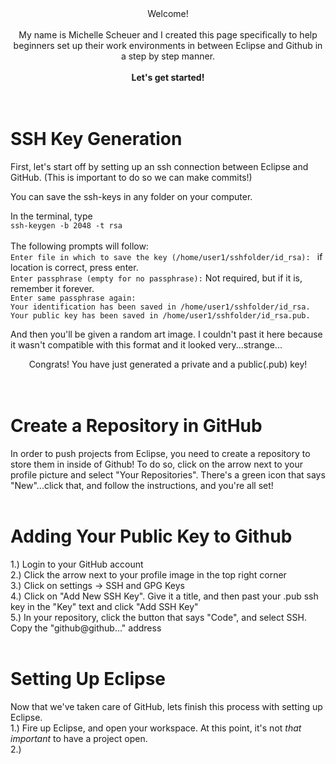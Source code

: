<center>Welcome!<br><br>
  My name is Michelle Scheuer and I created this page specifically to help beginners set up their work environments in between Eclipse and Github in a step by step manner.<br><br>
  <b>Let's get started!</b></center><br><br>
       

# SSH Key Generation
First, let's start off by setting up an ssh connection between Eclipse and GitHub.
(This is important to do so we can make commits!)

You can save the ssh-keys in any folder on your computer.

In the terminal, type<br>
`ssh-keygen -b 2048 -t rsa` <br><br>
The following prompts will follow: <br>
`Enter file in which to save the key (/home/user1/sshfolder/id_rsa): `  if location is correct, press enter.<br>
`Enter passphrase (empty for no passphrase):` Not required, but if it is, remember it forever.<br>
`Enter same passphrase again: `<br>
`Your identification has been saved in /home/user1/sshfolder/id_rsa.`<br>
`Your public key has been saved in /home/user1/sshfolder/id_rsa.pub.` <br>

And then you'll be given a random art image. I couldn't past it here because it wasn't compatible with this format and it looked very...strange...


<center> Congrats! You have just generated a private and a public(.pub) key!</center> <br><br>

# Create a Repository in GitHub
In order to push projects from Eclipse, you need to create a repository to store them in inside of Github!
To do so, click on the arrow next to your profile picture and select "Your Repositories".
There's a green icon that says "New"...click that, and follow the instructions, and you're all set!<br><br>

# Adding Your Public Key to Github
1.) Login to your GitHub account<br>
2.) Click the arrow next to your profile image in the top right corner<br>
3.) Click on settings -> SSH and GPG Keys<br>
4.) Click on "Add New SSH Key". Give it a title, and then past your .pub ssh key in the "Key" text and click "Add SSH Key" <br>
5.) In your repository, click the button that says "Code", and select SSH. Copy the "github@github..." address<br><br>

# Setting Up Eclipse
Now that we've taken care of GitHub, lets finish this process with setting up Eclipse.<br>
1.) Fire up Eclipse, and open your workspace. At this point, it's not <i>that important</i> to have a project open.<br>
2.) 















